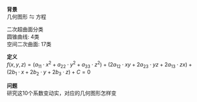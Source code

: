 **背景**  
几何图形 $\leftrightharpoons$ 方程  
  
二次超曲面分类  
圆锥曲线: 4类  
空间二次曲面: 17类  
  
**定义**  
$f(x,y,z)=(a_{11}\cdot x^2+a_{22}\cdot y^2+a_{33}\cdot z^2)+(2a_{12}\cdot xy+2a_{23}\cdot yz+2a_{13}\cdot zx)+(2b_1\cdot x+2b_2\cdot y+2b_3\cdot z)+C=0$  
  
**问题**  
研究这10个系数变动实，对应的几何图形怎样变  
